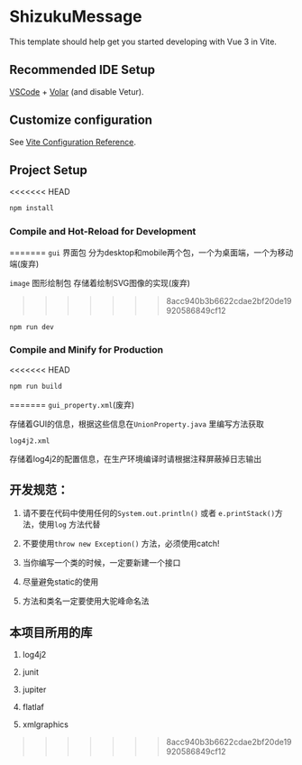 # ShizukuMessage

This template should help get you started developing with Vue 3 in Vite.

## Recommended IDE Setup

[VSCode](https://code.visualstudio.com/) + [Volar](https://marketplace.visualstudio.com/items?itemName=Vue.volar) (and disable Vetur).

## Customize configuration

See [Vite Configuration Reference](https://vitejs.dev/config/).

## Project Setup

<<<<<<< HEAD
```sh
npm install
```

### Compile and Hot-Reload for Development
=======
``` gui ``` 界面包 分为desktop和mobile两个包，一个为桌面端，一个为移动端(废弃)

``` image ``` 图形绘制包 存储着绘制SVG图像的实现(废弃) 
>>>>>>> 8acc940b3b6622cdae2bf20de19920586849cf12

```sh
npm run dev
```

### Compile and Minify for Production

<<<<<<< HEAD
```sh
npm run build
```
=======
``` gui_property.xml ```(废弃)

存储着GUI的信息，根据这些信息在``` UnionProperty.java ``` 里编写方法获取

``` log4j2.xml ```

存储着log4j2的配置信息，在生产环境编译时请根据注释屏蔽掉日志输出

## 开发规范：

1. 请不要在代码中使用任何的``` System.out.println() ``` 或者 ```e.printStack()```方法，使用``` log ``` 方法代替

2. 不要使用```throw new Exception()``` 方法，必须使用catch!

3. 当你编写一个类的时候，一定要新建一个接口

4. 尽量避免static的使用

5. 方法和类名一定要使用大驼峰命名法

## 本项目所用的库

1. log4j2

2. junit

3. jupiter

4. flatlaf

5. xmlgraphics
>>>>>>> 8acc940b3b6622cdae2bf20de19920586849cf12
